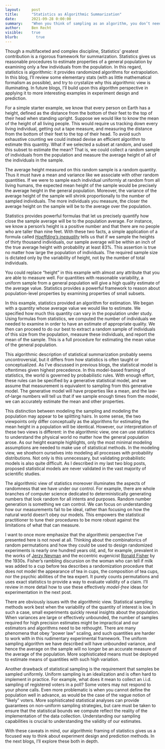```yaml
---
layout:     post
title:      "Statistics as Algorithmic Summarization"
date:       2021-09-28 0:00:00
summary:    "When you think of sampling as an algorithm, you don’t need to build a statistical model of the population."
author:     Ben Recht
visible:    true
blurb: 		  true
---
```


Though a multifaceted and complex discipline, Statistics’ greatest contribution is a rigorous framework for summarization. Statistics gives us reasonable procedures to estimate properties of a general population by examining only a few individuals from the population. In this regard, statistics is algorithmic: it provides randomized algorithms for extrapolation. In this blog, I’ll review some elementary stats (with as little mathematical formalism as possible), and try to crystalize why this algorithmic view is illuminating. In future blogs, I’ll build upon this algorithm perspective in applying it to more interesting examples in experiment design and prediction.

For a simple starter example, we know that every person on Earth has a height, defined as the distance from the bottom of their feet to the top of their head when standing upright. Suppose we would like to know the mean of the height of all living people. This would require us tracking down every living individual, getting out a tape measure, and measuring the distance from the bottom of their feet to the top of their head. To avoid such exhaustive counting we could instead devise an efficient algorithm to estimate this quantity. What if we selected a subset at random, and used this subset to estimate the mean? That is, we could collect a random sample of individuals from the population and measure the average height of all of the individuals in the sample.

The average height measured on this random sample is a random quantity. Thus it must have a mean and variance like we associate with other random quantities. If we were to sample each individual uniformly at random from all living humans, the expected mean height of the sample would be precisely the average height in the general population. Moreover, the variance of the average height of the sample will shrink proportionally to the number of sampled individuals. The more individuals you measure, the closer the average height on the sample will be to the average over the population.

Statistics provides powerful formulas that let us precisely quantify how close the sample average will be to the population average. For instance, we know a person’s height is a positive number and that there are no people who are taller than nine feet. With these two facts, a simple application of a formula called [_Hoeffding’s inequality_](https://en.wikipedia.org/wiki/Hoeffding%27s_inequality) tells us that if we sample the heights of thirty thousand individuals, our sample average will be within an inch of the true average height with probability at least 83%. This assertion is true no matter how large the population of individuals. The required sample size is dictated only by the variability of height, not by the number of total individuals.

You could replace “height” in this example with almost any attribute that you are able to measure well. For quantities with reasonable variability, a uniform sample from a general population will give a high quality estimate of the average value. Statistics provides a powerful framework to reason about population-level properties by examining properties of small subsets.

In this example, statistics provided an algorithm for estimation. We began with a quantity whose average value we would like to estimate. We specified how much this quantity can vary in the population under study. Using formulas from statistics, we computed the number of individuals we needed to examine in order to have an estimate of appropriate quality. We then can proceed to do our best to extract a random sample of individuals of this size from the population, measure these individuals, and report the mean of the sample. This is a full procedure for estimating the mean value of the general population.

This algorithmic description of statistical summarization probably seems uncontroversial, but it differs from how statistics is often taught or conceptualized. As I’ve discussed in previous blogs, the statistical model is oftentimes given highest precedence. In this model-based framing of statistics, the world is governed by probabilistic rules. With enough effort, these rules can be specified by a generative statistical model, and we assume that measurement is equivalent to sampling from this generative model. The generative model will have properties like a mean, and the law-of-large numbers will tell us that if we sample enough times from the model, we can accurately estimate the mean and other properties.

This distinction between modeling the sampling and modeling the population may appear to be splitting hairs. In some sense, the two viewpoints only differ conceptually as the algorithms for estimating the mean height in a population will be identical. However, our interpretation of these two views is different: in the algorithmic view, one can use statistics to understand the physical world no matter how the general population arose. As our height example highlights, only the most minimal modeling assumptions are needed to make use of statistical methods. In the modeling view, we shoehorn ourselves into modeling all processes with probability distributions. Not only is this unnecessary, but validating probabilistic models is also quite difficult. As I described in my last two blog posts, proposed statistical models are never validated in the vast majority of scientific studies.

The algorithmic view of statistics moreover illuminates the aspects of randomness that we have under our control. For example, there are whole branches of computer science dedicated to deterministically generating numbers that look random for all intents and purposes. Random number generation is something we can control. We can focus on understanding how our measurements fail to be ideal, rather than focusing on how the natural world doesn’t obey our models. This empowers the statistical practitioner to tune their procedures to be more robust against the limitations of what that can measure.

I want to once more emphasize that the algorithmic perspective I’ve presented here is not novel at all. Thinking about the combinatorics of random permutations and how they could be used to design randomized experiments is nearly one hundred years old, and, for example, prevalent in the works of [Jerzy Neyman](https://www.jstor.org/stable/2342192) and the eccentric eugenicist [Ronald Fisher](https://en.wikipedia.org/wiki/The_Design_of_Experiments) by the 1930s. Fisher’s rambling discursion on the woman who can tell if milk was added to a cup before tea describes a randomization procedure that does not model the appearance of tea in cups, the composition of tea cups, nor the psychic abilities of the tea expert. It purely counts permutations and uses exact statistics to provide a way to evaluate validity of a claim. I’ll review in more detail how to use these effectively _model-free_ ideas for experimentation in the next post.

There are obviously issues with the algorithmic view. Statistical sampling methods work best when the variability of the quantity of interest is low. In such a case, small experiments quickly reveal insights about the population. When variances are large or effectively unbounded, the number of samples required for high precision estimates might be impractical and our estimators and algorithms need to be rethought. There are many phenomena that obey “power law” scaling, and such quantities are harder to work with in this rudimentary experimental framework. The uniform sampling algorithm we have described will have unbounded variance, and hence the average on the sample will no longer be an accurate measure of the average of the population. More sophisticated means must be deployed to estimate means of quantities with such high variation.

Another drawback of statistical sampling is the requirement that samples be sampled uniformly. Uniform sampling is an idealization and is often hard to implement in practice. For example, what does it mean to collect an i.i.d. sampling of registered voters in a poll? Some voters may not respond to your phone calls. Even more problematic is when you cannot define the population well in advance, as would be the case of the vague notion of “likely” voters. More sophisticated statistical analyses can provide guarantees on non-uniform sampling strategies, but care must be taken to ensure that the statistical bounds we compute reflect the reality of the implementation of the data collection. Understanding our sampling capabilities is crucial to understanding the validity of our estimates.

With these caveats in mind, our algorithmic framing of statistics gives us a focused way to think about experiment design and prediction methods. In the next blogs, I’ll explore these both in depth.
